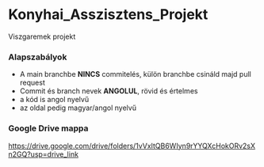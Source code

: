 # Konyhai_Asszisztens_Projekt
Viszgaremek projekt

### Alapszabályok
* A main branchbe **NINCS** commitelés, külön branchbe csináld majd pull request
* Commit és branch nevek **ANGOLUL**, rövid és értelmes
* a kód is angol nyelvű
* az oldal pedig magyar/angol nyelvű

### Google Drive mappa
https://drive.google.com/drive/folders/1vVxItQB6WIyn9rYYQXcHokORv2sXn2GQ?usp=drive_link
